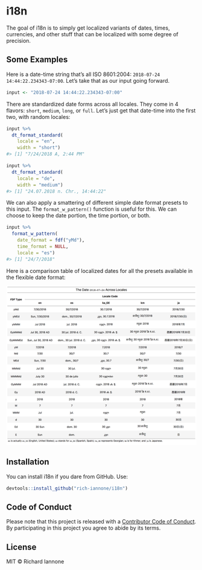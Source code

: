 
<!-- README.md is generated from README.Rmd. Please edit that file -->

# i18n

The goal of i18n is to simply get localized variants of dates, times,
currencies, and other stuff that can be localized with some degree of
precision.

## Some Examples

Here is a date-time string that’s all ISO 8601:2004:
`2018-07-24 14:44:22.234343-07:00`. Let’s take that as our input going
forward.

``` r
input <- "2018-07-24 14:44:22.234343-07:00"
```

There are standardized date forms across all locales. They come in 4
flavors: `short`, `medium`, `long`, or `full`. Let’s just get that
date-time into the first two, with random locales:

``` r
input %>%
  dt_format_standard(
    locale = "en",
    width = "short")
#> [1] "7/24/2018 A, 2:44 PM"
```

``` r
input %>%
  dt_format_standard(
    locale = "de",
    width = "medium")
#> [1] "24.07.2018 n. Chr., 14:44:22"
```

We can also apply a smattering of different simple date format presets
to this input. The `format_w_pattern()` function is useful for this. We
can choose to keep the date portion, the time portion, or both.

``` r
input %>%
  format_w_pattern(
    date_format = fdf("yMd"),
    time_format = NULL,
    locale = "es")
#> [1] "24/7/2018"
```

Here is a comparison table of localized dates for all the presets
available in the flexible date format:

<img src="man/figures/i18n_tbl.png">

## Installation

You can install i18n if you dare from GitHub. Use:

``` r
devtools::install_github("rich-iannone/i18n")
```

## Code of Conduct

Please note that this project is released with a [Contributor Code of
Conduct](CODE_OF_CONDUCT.md). By participating in this project you agree
to abide by its terms.

## License

MIT © Richard Iannone
